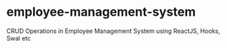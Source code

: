 # employee-management-system
CRUD Operations in Employee Management System using ReactJS, Hooks, Swal etc
